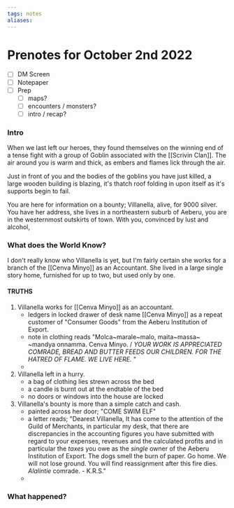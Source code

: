 ```yaml
---
tags: notes
aliases:
---
```


# Prenotes for October 2nd 2022
- [ ] DM Screen
- [ ] Notepaper
- [ ] Prep
	- [ ] maps?
	- [ ] encounters / monsters?
	- [ ] intro / recap?

### Intro

When we last left our heroes, they found themselves on the winning end of a tense fight with a group of Goblin associated with the [[Scrivin Clan]]. The air around you is warm and thick, as embers and flames lick through the air.

Just in front of you and the bodies of the goblins you have just killed, a large wooden building is blazing, it's thatch roof folding in upon itself as it's supports begin to fail.

You are here for information on a bounty; Villanella, alive, for 9000 silver. You have her address, she lives in a northeastern suburb of Aeberu, you are in the westernmost outskirts of town. With you, convinced by lust and alcohol,

### What does the World Know?

I don't really know who Villanella is yet, but I'm fairly certain she works for a branch of the [[Cenva Minyo]] as an Accountant. She lived in a large single story home, furnished for up to two, but used only by one. 

#### TRUTHS
1. Villanella works for [[Cenva Minyo]] as an accountant.
	- ledgers in locked drawer of desk name [[Cenva Minyo]] as a repeat customer of "Consumer Goods" from the Aeberu Institution of Export.
	- note in clothing reads "Molca~marale~malo, maita~massa~ ~mandya onnamma. Cenva Minyo. / *YOUR WORK IS APPRECIATED COMRADE, BREAD AND BUTTER FEEDS OUR CHILDREN. FOR THE HATRED OF FLAME. WE LIVE HERE.* "
	- 
2. Villanella left in a hurry.
	- a bag of clothing lies strewn across the bed
	- a candle is burnt out at the endtable of the bed
	- no doors or windows into the house are locked
3. Villanella's bounty is more than a simple catch and cash.
	- painted across her door; "COME SWIM ELF"
	- a letter reads; "Dearest Villanella, It has come to the attention of the Guild of Merchants, in particular my desk, that there are discrepancies in the accounting figures you have submitted with regard to your expenses, revenues and the calculated profits and in particular the *taxes* you owe as the *single* owner of the Aeberu Institution of Export. The dogs smell the burn of paper. Go home. We will not lose ground. You will find reassignment after this fire dies. *Alalintie* comrade. - K.R.S."
	- 

### What happened?
